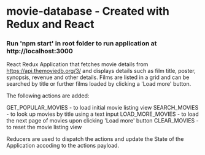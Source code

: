 # movie-database - Created with Redux and React

### Run 'npm start' in root folder to run application at http://localhost:3000

React Redux Application that fetches movie details from https://api.themoviedb.org/3/ and displays details such as film title, poster, synopsis, revenue and other details. Films are listed in a grid and can be searched by title or further films loaded by clicking a 'Load more' button.

The following actions are added:

GET_POPULAR_MOVIES - to load initial movie listing view
SEARCH_MOVIES - to look up movies by title using a text input
LOAD_MORE_MOVIES - to load the next page of movies upon clicking 'Load more' button
CLEAR_MOVIES - to reset the movie listing view

Reducers are used to dispatch the actions and update the State of the Application accoding to the actions payload.
